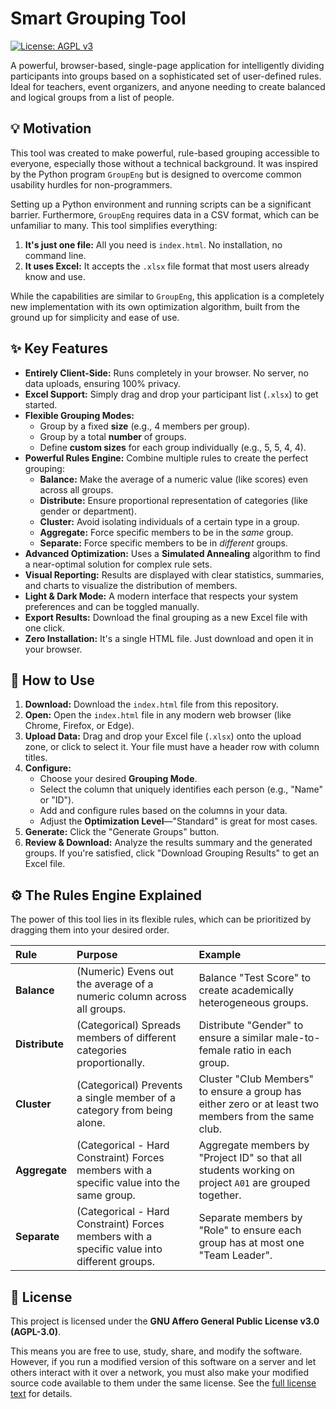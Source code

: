 # Smart Grouping Tool

[![License: AGPL v3](https://img.shields.io/badge/License-AGPL%20v3-blue.svg)](https://www.gnu.org/licenses/agpl-3.0)

A powerful, browser-based, single-page application for intelligently dividing participants into groups based on a sophisticated set of user-defined rules. Ideal for teachers, event organizers, and anyone needing to create balanced and logical groups from a list of people.

## 💡 Motivation

This tool was created to make powerful, rule-based grouping accessible to everyone, especially those without a technical background. It was inspired by the Python program `GroupEng` but is designed to overcome common usability hurdles for non-programmers.

Setting up a Python environment and running scripts can be a significant barrier. Furthermore, `GroupEng` requires data in a CSV format, which can be unfamiliar to many. This tool simplifies everything:

1.  **It's just one file:** All you need is `index.html`. No installation, no command line.
2.  **It uses Excel:** It accepts the `.xlsx` file format that most users already know and use.

While the capabilities are similar to `GroupEng`, this application is a completely new implementation with its own optimization algorithm, built from the ground up for simplicity and ease of use.

## ✨ Key Features

*   **Entirely Client-Side:** Runs completely in your browser. No server, no data uploads, ensuring 100% privacy.
*   **Excel Support:** Simply drag and drop your participant list (`.xlsx`) to get started.
*   **Flexible Grouping Modes:**
    *   Group by a fixed **size** (e.g., 4 members per group).
    *   Group by a total **number** of groups.
    *   Define **custom sizes** for each group individually (e.g., 5, 5, 4, 4).
*   **Powerful Rules Engine:** Combine multiple rules to create the perfect grouping:
    *   **Balance:** Make the average of a numeric value (like scores) even across all groups.
    *   **Distribute:** Ensure proportional representation of categories (like gender or department).
    *   **Cluster:** Avoid isolating individuals of a certain type in a group.
    *   **Aggregate:** Force specific members to be in the *same* group.
    *   **Separate:** Force specific members to be in *different* groups.
*   **Advanced Optimization:** Uses a **Simulated Annealing** algorithm to find a near-optimal solution for complex rule sets.
*   **Visual Reporting:** Results are displayed with clear statistics, summaries, and charts to visualize the distribution of members.
*   **Light & Dark Mode:** A modern interface that respects your system preferences and can be toggled manually.
*   **Export Results:** Download the final grouping as a new Excel file with one click.
*   **Zero Installation:** It's a single HTML file. Just download and open it in your browser.

## 🚀 How to Use

1.  **Download:** Download the `index.html` file from this repository.
2.  **Open:** Open the `index.html` file in any modern web browser (like Chrome, Firefox, or Edge).
3.  **Upload Data:** Drag and drop your Excel file (`.xlsx`) onto the upload zone, or click to select it. Your file must have a header row with column titles.
4.  **Configure:**
    *   Choose your desired **Grouping Mode**.
    *   Select the column that uniquely identifies each person (e.g., "Name" or "ID").
    *   Add and configure rules based on the columns in your data.
    *   Adjust the **Optimization Level**—"Standard" is great for most cases.
5.  **Generate:** Click the "Generate Groups" button.
6.  **Review & Download:** Analyze the results summary and the generated groups. If you're satisfied, click "Download Grouping Results" to get an Excel file.

## ⚙️ The Rules Engine Explained

The power of this tool lies in its flexible rules, which can be prioritized by dragging them into your desired order.

| Rule        | Purpose                                                                    | Example                                                                                              |
| :---------- | :------------------------------------------------------------------------- | :--------------------------------------------------------------------------------------------------- |
| **Balance**   | (Numeric) Evens out the average of a numeric column across all groups.     | Balance "Test Score" to create academically heterogeneous groups.                                     |
| **Distribute**| (Categorical) Spreads members of different categories proportionally.      | Distribute "Gender" to ensure a similar male-to-female ratio in each group.                          |
| **Cluster**   | (Categorical) Prevents a single member of a category from being alone.     | Cluster "Club Members" to ensure a group has either zero or at least two members from the same club. |
| **Aggregate** | (Categorical - Hard Constraint) Forces members with a specific value into the same group. | Aggregate members by "Project ID" so that all students working on project `A01` are grouped together. |
| **Separate**  | (Categorical - Hard Constraint) Forces members with a specific value into different groups. | Separate members by "Role" to ensure each group has at most one "Team Leader".                       |

## 📜 License

This project is licensed under the **GNU Affero General Public License v3.0 (AGPL-3.0)**.

This means you are free to use, study, share, and modify the software. However, if you run a modified version of this software on a server and let others interact with it over a network, you must also make your modified source code available to them under the same license. See the [full license text](https://www.gnu.org/licenses/agpl-3.0.html) for details.